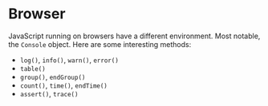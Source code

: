 Browser
=======

JavaScript running on browsers have a different environment.
Most notable, the `Console` object.  Here are some interesting methods:

 - `log()`, `info()`, `warn()`, `error()`
 - `table()`
 - `group()`, `endGroup()`
 - `count()`, `time()`, `endTime()`
 - `assert()`, `trace()`
